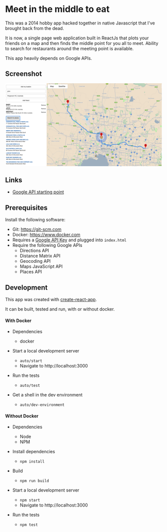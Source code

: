 # Meet in the middle to eat

This was a 2014 hobby app hacked together in native Javascript that I've brought back from the dead.

It is now, a single page web application built in ReactJs that plots your friends on a map and then finds the middle point for you all to meet. Ability to search for restaurants around the meeting point is available.

This app heavily depends on Google APIs.

## Screenshot
![screenshot](https://github.com/lichstars/meet-in-the-middle/blob/master/screenshot/app.png)


## Links
- [Google API starting point](https://developers.google.com/maps/documentation/javascript/tutorial)


## Prerequisites

Install the following software:

- Git: https://git-scm.com
- Docker: https://www.docker.com
- Requires a [Google API Key](https://developers.google.com/maps/documentation/javascript/get-api-key) and plugged into `index.html`
- Require the following Google APIs
  - Directions API
  - Distance Matrix API
  - Geocoding API
  - Maps JavaScript API
  - Places API

## Development

This app was created with [create-react-app](https://github.com/facebookincubator/create-react-app).

It can be built, tested and run, with or without docker.

#### With Docker
- Dependencies
    - docker


- Start a local development server
    - `auto/start`
    - Navigate to http://localhost:3000


- Run the tests
    - `auto/test`


- Get a shell in the dev environment
    - `auto/dev-environment`

#### Without Docker
- Dependencies
    - Node
    - NPM


- Install dependencies
    - `npm install`


- Build
    - `npm run build`


- Start a local development server
    - `npm start`
    - Navigate to http://localhost:3000


- Run the tests
    - `npm test`
